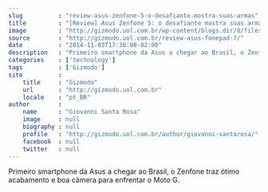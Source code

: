 ```yaml
---
slug          : "review-asus-zenfone-5-o-desafiante-mostra-suas-armas"
title         : "[Review] Asus Zenfone 5: o desafiante mostra suas armas"
image         : "http://gizmodo.uol.com.br/wp-content/blogs.dir/8/files/2014/03/DSC05335.jpg"
source        : "http://gizmodo.uol.com.br/review-asus-fonepad-7/"
date          : "2014-11-03T17:38:00-02:00"
description   : "Primeiro smartphone da Asus a chegar ao Brasil, o Zenfone traz ótimo acabamento e boa câmera para enfrentar o Moto G."
categories    : ['technology']
tags          : ['Gizmodo']
site          :
    title     : "Gizmodo"
    url       : "http://gizmodo.uol.com.br"
    locale    : "pt_BR"
author        :
    name      : "Giovanni Santa Rosa"
    image     : null
    biography : null
    profile   : "http://gizmodo.uol.com.br/author/giovanni-santarosa/"
    facebook  : null
    twitter   : null
---
```


Primeiro smartphone da Asus a chegar ao Brasil, o Zenfone traz ótimo acabamento e boa câmera para enfrentar o Moto G.
